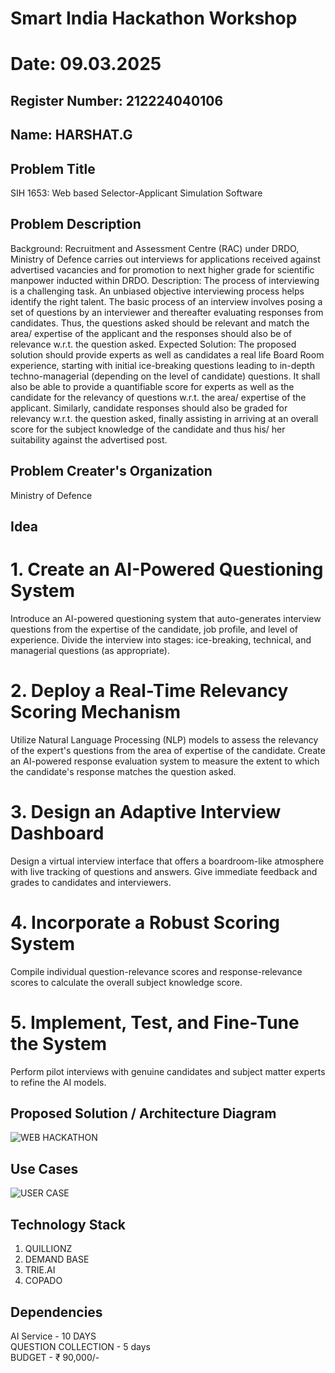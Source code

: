 # Smart India Hackathon Workshop
# Date: 09.03.2025
## Register Number: 212224040106
## Name: HARSHAT.G
## Problem Title
SIH 1653: Web based Selector-Applicant Simulation Software
## Problem Description
Background: Recruitment and Assessment Centre (RAC) under DRDO, Ministry of Defence carries out interviews for applications received against advertised vacancies and for promotion to next higher grade for scientific manpower inducted within DRDO. Description: The process of interviewing is a challenging task. An unbiased objective interviewing process helps identify the right talent. The basic process of an interview involves posing a set of questions by an interviewer and thereafter evaluating responses from candidates. Thus, the questions asked should be relevant and match the area/ expertise of the applicant and the responses should also be of relevance w.r.t. the question asked. Expected Solution: The proposed solution should provide experts as well as candidates a real life Board Room experience, starting with initial ice-breaking questions leading to in-depth techno-managerial (depending on the level of candidate) questions. It shall also be able to provide a quantifiable score for experts as well as the candidate for the relevancy of questions w.r.t. the area/ expertise of the applicant. Similarly, candidate responses should also be graded for relevancy w.r.t. the question asked, finally assisting in arriving at an overall score for the subject knowledge of the candidate and thus his/ her suitability against the advertised post.

## Problem Creater's Organization
Ministry of Defence

## Idea
# 1. Create an AI-Powered Questioning System
Introduce an AI-powered questioning system that auto-generates interview questions from the expertise of the candidate, job profile, and level of experience.
Divide the interview into stages: ice-breaking, technical, and managerial questions (as appropriate).
# 2. Deploy a Real-Time Relevancy Scoring Mechanism
Utilize Natural Language Processing (NLP) models to assess the relevancy of the expert's questions from the area of expertise of the candidate.
Create an AI-powered response evaluation system to measure the extent to which the candidate's response matches the question asked.
# 3. Design an Adaptive Interview Dashboard
Design a virtual interview interface that offers a boardroom-like atmosphere with live tracking of questions and answers.
Give immediate feedback and grades to candidates and interviewers.
# 4. Incorporate a Robust Scoring System
Compile individual question-relevance scores and response-relevance scores to calculate the overall subject knowledge score.
# 5. Implement, Test, and Fine-Tune the System
Perform pilot interviews with genuine candidates and subject matter experts to refine the AI models.
## Proposed Solution / Architecture Diagram
![WEB HACKATHON](https://github.com/user-attachments/assets/b071cf07-7f48-4a70-bea9-83094031b109)


## Use Cases
![USER CASE](https://github.com/user-attachments/assets/ff4d6bce-eee4-454c-bb81-a8eed17e0e5a)


## Technology Stack
1. QUILLIONZ
2. DEMAND BASE
3. TRIE.AI
4. COPADO

## Dependencies
AI Service - 10 DAYS                    
QUESTION COLLECTION - 5 days                          
BUDGET - ₹ 90,000/-
